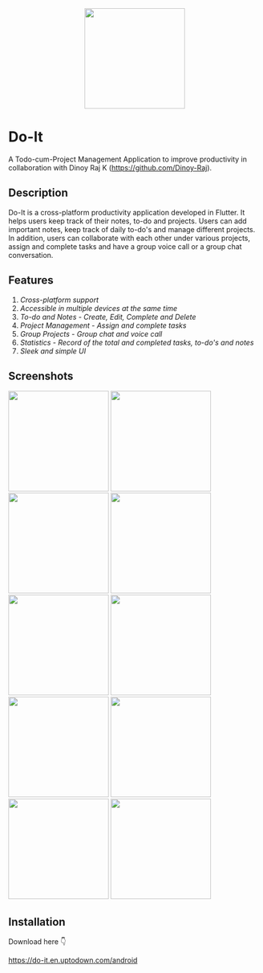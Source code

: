 <div align="center">
  <img src="assets/icon.png" width="200">
</div>

# Do-It
A Todo-cum-Project Management Application to improve productivity in collaboration with Dinoy Raj K (https://github.com/Dinoy-Raj).

## Description
Do-It is a cross-platform productivity application developed in Flutter. It helps users keep track of their notes, to-do and projects. 
Users can add important notes, keep track of daily to-do's and manage different projects. 
In addition, users can collaborate with each other under various projects, assign and complete tasks and have a group voice call or a group chat conversation. 

## Features
1. _Cross-platform support_
2. _Accessible in multiple devices at the same time_
3. _To-do and Notes - Create, Edit, Complete and Delete_
4. _Project Management - Assign and complete tasks_
5. _Group Projects - Group chat and voice call_
6. _Statistics - Record of the total and completed tasks, to-do's and notes_
7. _Sleek and simple UI_

## Screenshots
<img src="screenshots/ss_home.jpg" width="200"> <img src="screenshots/ss_todos.jpg" width="200"> 
<img src="screenshots/ss_notes.jpg" width="200"> <img src="screenshots/ss_projects.jpg" width="200"> 
<img src="screenshots/ss_project.jpg" width="200"> <img src="screenshots/ss_task.jpg" width="200"> 
<img src="screenshots/ss_collab.jpg" width="200"> <img src="screenshots/ss_group_chat.jpg" width="200"> 
<img src="screenshots/ss_group_call.jpg" width="200"> <img src="screenshots/ss_stats.jpg" width="200">

## Installation
Download here 👇

https://do-it.en.uptodown.com/android
